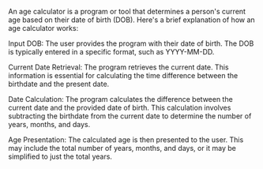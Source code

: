 
An age calculator is a program or tool that determines a person's current age based on their date of birth (DOB). Here's a brief explanation of how an age calculator works:

Input DOB: The user provides the program with their date of birth. The DOB is typically entered in a specific format, such as YYYY-MM-DD.

Current Date Retrieval: The program retrieves the current date. This information is essential for calculating the time difference between the birthdate and the present date.

Date Calculation: The program calculates the difference between the current date and the provided date of birth. This calculation involves subtracting the birthdate from the current date to determine the number of years, months, and days.

Age Presentation: The calculated age is then presented to the user. This may include the total number of years, months, and days, or it may be simplified to just the total years.
